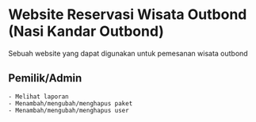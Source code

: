 # Website Reservasi Wisata Outbond (Nasi Kandar Outbond)
Sebuah website yang dapat digunakan untuk pemesanan wisata outbond

## Pemilik/Admin
    - Melihat laporan
    - Menambah/mengubah/menghapus paket
    - Menambah/mengubah/menghapus user
